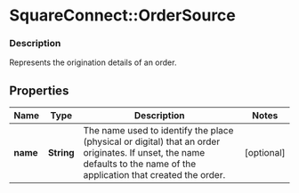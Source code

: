 # SquareConnect::OrderSource

### Description

Represents the origination details of an order.

## Properties
Name | Type | Description | Notes
------------ | ------------- | ------------- | -------------
**name** | **String** | The name used to identify the place (physical or digital) that an order originates.  If unset, the name defaults to the name of the application that created the order. | [optional] 


